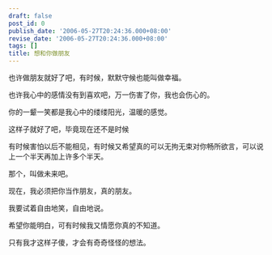 ```yaml
---
draft: false
post_id: 0
publish_date: '2006-05-27T20:24:36.000+08:00'
revise_date: '2006-05-27T20:24:36.000+08:00'
tags: []
title: 想和你做朋友
---
```


也许做朋友就好了吧，有时候，默默守候也能叫做幸福。

也许我心中的感情没有到喜欢吧，万一伤害了你，我也会伤心的。

你的一颦一笑都是我心中的缕缕阳光，温暖的感觉。

这样子就好了吧，毕竟现在还不是时候

有时候害怕以后不能相见，有时候又希望真的可以无拘无束对你畅所欲言，可以说上一个半天再加上许多个半天。

那个，叫做未来吧。

现在，我必须把你当作朋友，真的朋友。

我要试着自由地笑，自由地说。

希望你能明白，可有时候我又情愿你真的不知道。

只有我才这样子傻，才会有奇奇怪怪的想法。
